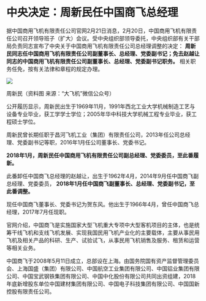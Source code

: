 # 中央决定：周新民任中国商飞总经理

据中国商用飞机有限责任公司官网2月21日消息，2月20日，中国商用飞机有限责任公司召开领导班子（扩大）会议。受中央组织部领导委托，中央组织部有关干部局负责同志宣布了中央关于中国商用飞机有限责任公司总经理调整的决定：
**周新民同志任中国商用飞机有限责任公司副董事长、总经理、党委副书记；免去赵越让同志的中国商用飞机有限责任公司副董事长、总经理、党委副书记职务。**
相关职务任免，按有关法律和章程的规定办理。

![](https://inews.gtimg.com/newsapp_bt/0/15680294795/1000)

周新民（资料图 来源：“大飞机”微信公众号）

公开履历显示，周新民出生于1969年11月，1991年西北工业大学机械制造工艺与设备专业毕业，获工学学士学位；2005年华中科技大学机械工程专业毕业，获工程硕士学位。

周新民曾长期任职于昌河飞机工业（集团）有限责任公司，2013年任公司总经理、党委副书记等职，2016年1月任公司董事长、党委书记。

**2018年1月，周新民任中国商用飞机有限责任公司副总经理、党委委员，至此番履新。**

此番卸任中国商飞总经理的赵越让，出生于1962年4月，2014年9月任中国商飞副总经理、党委委员，
**2018年1月任中国商飞副董事长、总经理、党委副书记，至此番调整。**

现任中国商飞董事长、党委书记为贺东风。他出生于1966年4月，曾任中国商飞总经理，2017年7月任现职。

官网介绍，中国商飞是实施国家大型飞机重大专项中大型客机项目的主体，也是统筹干线飞机和支线飞机发展、实现我国民用飞机产业化的主要载体，主要从事民用飞机及相关产品的科研、生产、试验试飞，从事民用飞机销售及服务、租赁和运营等相关业务。

中国商飞于2008年5月11日成立，总部设在上海。由国务院国有资产监督管理委员会、上海国盛（集团）有限公司、中国航空工业集团有限公司、中国铝业集团有限公司、中国宝武钢铁集团有限公司、中国中化股份有限公司共同出资组建，2018年底新增股东单位中国建材集团有限公司、中国电子科技集团有限公司、中国国新控股有限责任公司。


